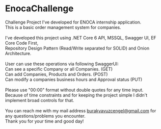 # EnocaChallenge
 Challenge Project I've developed for ENOCA internship application.
 <br>
 This is a basic order management system for companies.
 <br><br>
 I've developed this project using .NET Core 6 API, MSSQL, Swagger UI, EF Core Code First,
 <br>
 Repository Design Pattern (Read/Write separated for SOLID) and Onion Architecture.
 <br><br>
 User can use these operations via following SwaggerUI:
 <br>
 Can see a specific Company or all Companies. (GET)
 <br>
 Can add Companies, Products and Orders. (POST)
 <br>
 Can modify a companies business hours and Approval status (PUT)
 <br><br>
Please use "00:00" format without double quotes for any time input.
<br>
Because of time constraints and for keeping the project simple I didn't implement broad controls for that.
<br><br>
You can reach me with my mail address burakyavuzcengel@gmail.com for any questions/problems you encounter.
<br>
Thank you for your time and good day!
